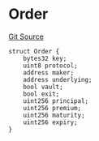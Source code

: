# Order
[Git Source](https://github.com/Swivel-Finance/illuminate/blob/29a4038ae0d0795d36640f068da3ac5c1dd43806/src/mocks/Swivel.sol)


```solidity
struct Order {
    bytes32 key;
    uint8 protocol;
    address maker;
    address underlying;
    bool vault;
    bool exit;
    uint256 principal;
    uint256 premium;
    uint256 maturity;
    uint256 expiry;
}
```

